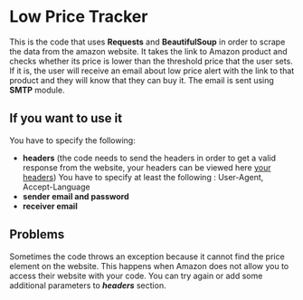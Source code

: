# Low Price Tracker

This is the code that uses **Requests** and **BeautifulSoup** in order to scrape the data from the amazon website. It takes the link to Amazon product and checks whether its price is lower than the threshold price that the user sets. If it is, the user will receive an email about low price alert with the link to that product and they will know that they can buy it. The email is sent using **SMTP** module.

## If you want to use it
You have to specify the following:
- **headers** (the code needs to send the headers in order to get a valid response from the website, your headers can be viewed here [your headers](https://myhttpheader.com/)) You have to specify at least the following : User-Agent, Accept-Language
- **sender email and password**
- **receiver email**

## Problems
Sometimes the code throws an exception because it cannot find the price element on the website. This happens when Amazon does not allow you to access their website with your code. You can try again or add some additional parameters to **_headers_** section.
